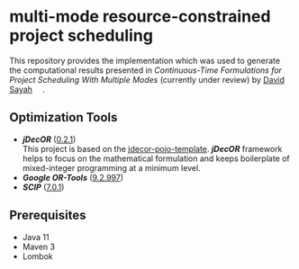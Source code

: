 # multi-mode resource-constrained project scheduling

This repository provides the implementation which was used to generate the computational results presented in 
_Continuous-Time Formulations for Project Scheduling With Multiple Modes_ (currently under review) by <a href="https://orcid.org/0000-0002-8977-9414">David
Sayah<img  src="https://orcid.org/sites/default/files/images/orcid_16x16.png" style="width:1em;margin-left:.3em;"></a>.

## Optimization Tools

* __*jDecOR*__ ([0.2.1](https://maven.optimal-solution.org/service/rest/repository/browse/releases/org/optsol/jdecor/)) <br>
  This project is based on the [jdecor-pojo-template](https://github.com/OPTIMAL-SOLUTION-org/jdecor-pojo-template). __*jDecOR*__ framework helps to focus on the mathematical formulation and keeps boilerplate of mixed-integer programming at a minimum level.
* __*Google OR-Tools*__ ([9.2.997](https://developers.google.com/optimization/support/release_notes))
* __*SCIP*__ ([7.0.1](https://www.scipopt.org/doc-7.0.1/html/))

## Prerequisites

* Java 11
* Maven 3
* Lombok
